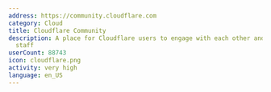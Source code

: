 ```yaml
---
address: https://community.cloudflare.com
category: Cloud
title: Cloudflare Community
description: A place for Cloudflare users to engage with each other and with Cloudflare
  staff
userCount: 88743
icon: cloudflare.png
activity: very high
language: en_US
---
```

